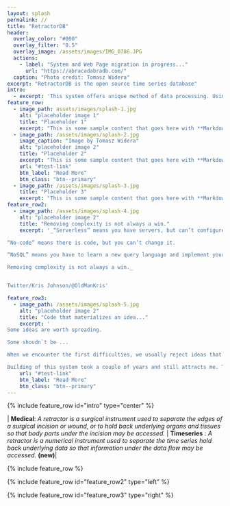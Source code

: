 ```yaml
---
layout: splash
permalink: //
title: "RetractorDB"
header:
  overlay_color: "#000"
  overlay_filter: "0.5"
  overlay_image: /assets/images/IMG_0786.JPG
  actions:
    - label: "System and Web Page migration in progress..."
      url: "https://abracadabradb.com/"
  caption: "Photo credit: Tomasz Widera"
excerpt: "RetractorDB is the open source time series database"
intro: 
  - excerpt: 'This system offers unique method of data processing. Using a declarative language, the system creates query execution plans based on __number theory__ equations. Please notice that system is in __protoype stage__. The goal is to create new standard for time series processing query languages.'
feature_row:
  - image_path: assets/images/splash-1.jpg
    alt: "placeholder image 1"
    title: "Placeholder 1"
    excerpt: "This is some sample content that goes here with **Markdown** formatting."
  - image_path: /assets/images/splash-2.jpg
    image_caption: "Image by Tomasz Widera"
    alt: "placeholder image 2"
    title: "Placeholder 2"
    excerpt: "This is some sample content that goes here with **Markdown** formatting."
    url: "#test-link"
    btn_label: "Read More"
    btn_class: "btn--primary"
  - image_path: /assets/images/splash-3.jpg
    title: "Placeholder 3"
    excerpt: "This is some sample content that goes here with **Markdown** formatting."
feature_row2:
  - image_path: /assets/images/splash-4.jpg
    alt: "placeholder image 2"
    title: "Removing complexity is not always a win."
    excerpt: '_“Serverless” means you have servers, but can’t configure/customize them.

“No-code” means there is code, but you can’t change it.

“NoSQL” means you have to learn a new query language and implement your own transaction mechanisms.

Removing complexity is not always a win._


Twitter/Kris Johnson/@OldManKris'

feature_row3:
  - image_path: /assets/images/splash-5.jpg
    alt: "placeholder image 2"
    title: "Code that materializes an idea..."
    excerpt: '
Some ideas are worth spreading.

Some shoudn`t be ...

When we encounter the first difficulties, we usually reject ideas that are difficult to understand from the beginning.

Building of this system took a couple of years and still attracts me. The lonely path of discovering was quite fascinating and addictive. I hope that you will find beauty in this solution just as I did.'
    url: "#test-link"
    btn_label: "Read More"
    btn_class: "btn--primary"
---
```

{% include feature_row id="intro" type="center" %}

| __Medical__: _A retractor is a surgical instrument used to separate the edges of a surgical incision or wound, or to hold back underlying organs and tissues so that body parts under the incision may be accessed._ | __Timeseries__ : _A retractor is a numerical instrument used to separate the time series hold back underlying data so that information under the data flow may be accessed._ __(new)__|


{% include feature_row %}

{% include feature_row id="feature_row2" type="left" %}

{% include feature_row id="feature_row3" type="right" %}
